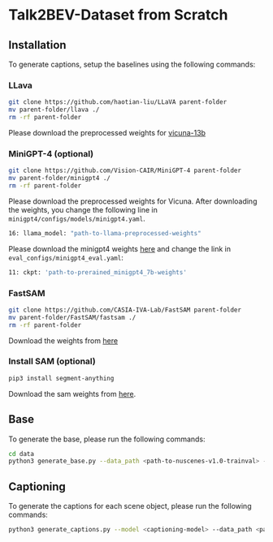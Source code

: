 # Talk2BEV-Dataset from Scratch

## Installation

To generate captions, setup the baselines using the following commands:

### LLava

```bash
git clone https://github.com/haotian-liu/LLaVA parent-folder
mv parent-folder/llava ./
rm -rf parent-folder
```

Please download the preprocessed weights for [vicuna-13b](https://huggingface.co/liuhaotian/llava-v1-0719-336px-lora-vicuna-13b-v1.3)

### MiniGPT-4 (optional)

```bash
git clone https://github.com/Vision-CAIR/MiniGPT-4 parent-folder
mv parent-folder/minigpt4 ./
rm -rf parent-folder
```

Please download the preprocessed weights for Vicuna. After downloading the weights, you change the following line in `minigpt4/configs/models/minigpt4.yaml`.

```bash
16: llama_model: "path-to-llama-preprocessed-weights"
```

Please download the minigpt4 weights [here](https://drive.google.com/file/d/1RY9jV0dyqLX-o38LrumkKRh6Jtaop58R/view) and change the link in `eval_configs/minigpt4_eval.yaml`:

```bash
11: ckpt: 'path-to-prerained_minigpt4_7b-weights'
```

### FastSAM

```bash
git clone https://github.com/CASIA-IVA-Lab/FastSAM parent-folder
mv parent-folder/FastSAM/fastsam ./
rm -rf parent-folder
```

Download the weights from [here](https://drive.google.com/file/d/1m1sjY4ihXBU1fZXdQ-Xdj-mDltW-2Rqv/view)

### Install SAM (optional)

```bash
pip3 install segment-anything
```

Download the sam weights from [here](https://dl.fbaipublicfiles.com/segment_anything/sam_vit_h_4b8939.pth).


## Base

To generate the base, please run the following commands:

```bash
cd data
python3 generate_base.py --data_path <path-to-nuscenes-v1.0-trainval> --save_path <path-to-save> --bev pred/gt
```

## Captioning

To generate the captions for each scene object, please run the following commands:

```bash
python3 generate_captions.py --model <captioning-model> --data_path <path-to-base-folder> --json_name pred/gt --start <start_index> --end <end-index> 
```
